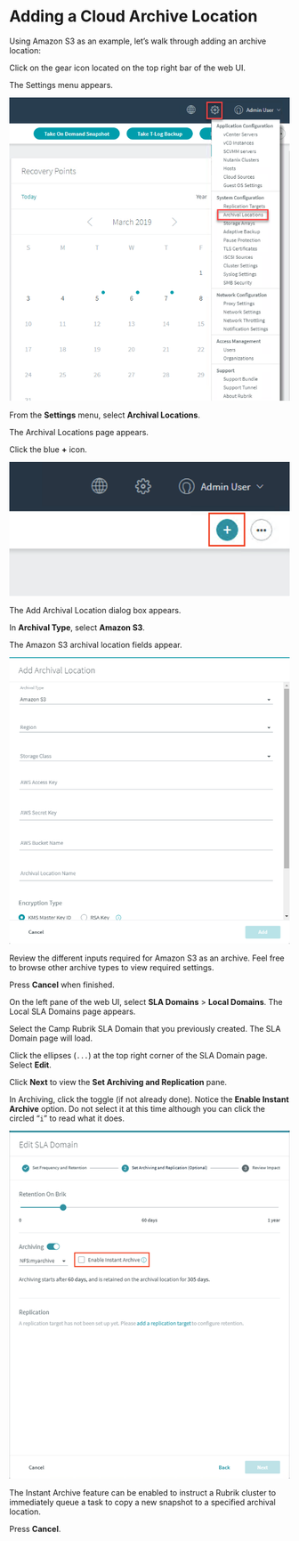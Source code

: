 # Adding a Cloud Archive Location

Using Amazon S3 as an example, let’s walk through adding an archive location:

Click on the gear icon located on the top right bar of the web UI.

The Settings menu appears.

<p align="center">
<img src="../../images/image76.png">
</p>

From the **Settings** menu, select **Archival Locations**.

The Archival Locations page appears.

Click the blue **+** icon.

<p align="center">
<img src="../../images/image77.png">
</p>

The Add Archival Location dialog box appears.

In **Archival Type**, select **Amazon S3**.

The Amazon S3 archival location fields appear.

<p align="center">
<img src="../../images/image78.png">
</p>

Review the different inputs required for Amazon S3 as an archive. Feel free to browse other archive types to view required settings.

Press **Cancel** when finished.

On the left pane of the web UI, select **SLA Domains** > **Local Domains**. The Local SLA Domains page appears.

Select the Camp Rubrik SLA Domain that you previously created. The SLA Domain page will load. 

Click the ellipses (`...`) at the top right corner of the SLA Domain page. Select **Edit**.                                             

Click **Next** to view the **Set Archiving and Replication** pane.                                                 

In Archiving, click the toggle (if not already done). Notice the **Enable Instant Archive** option. Do not select it at this time although you can click the circled “`i`” to read what it does.

<p align="center">
<img src="../../images/image79.png">
</p>

The Instant Archive feature can be enabled to instruct a Rubrik cluster to immediately queue a task to copy a new snapshot to a specified archival location.

Press **Cancel**.
